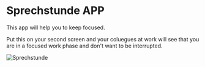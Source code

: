 # Sprechstunde APP

This app will help you to keep focused.

Put this on your second screen and your coluegues at work will see that you are in a focused work phase and don't want to be interrupted.

![Sprechstunde](https://raw.githubusercontent.com/onefriendaday/sprechstunde/master/screenshot.jpg)